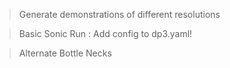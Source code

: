 
> Generate demonstrations of different resolutions


> Basic Sonic Run : Add config to dp3.yaml!


> Alternate Bottle Necks

> 

